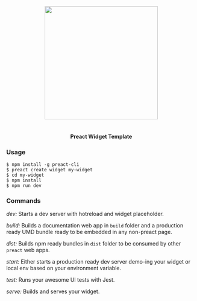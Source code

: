 <div align="center">
  <img src="https://github.com/preactjs-templates/widget/blob/master/readme-logo.png?raw=true" height=300px>
  <br />
  <br />
  <h4>Preact Widget Template</h4>
</div>


### Usage

```
$ npm install -g preact-cli
$ preact create widget my-widget
$ cd my-widget
$ npm install
$ npm run dev
```

### Commands

*dev:* Starts a dev server with hotreload and widget placeholder.

*build:* Builds a documentation web app in `build` folder and a production ready UMD bundle ready to be embedded in any non-preact page.

*dist:* Builds npm ready bundles in `dist` folder to be consumed by other `preact` web apps.

*start:* Either starts a production ready dev server demo-ing your widget or local env based on your environment variable.

*test:* Runs your awesome UI tests with Jest.

*serve:* Builds and serves your widget.

